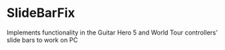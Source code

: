 # SlideBarFix
Implements functionality in the Guitar Hero 5 and World Tour controllers' slide bars to work on PC
